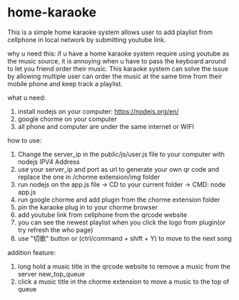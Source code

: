 # home-karaoke
This is a simple home karaoke system allows user to add playlist from cellphone in local network by submitting youtube link.

why u need this:
if u have a home karaoke system require using youtube as the music source, it is annoying when u have to pass the keyboard around to let you friend order their music. This karaoke system can solve the issue by allowing multiple user can order the music at the same time from their mobile phone and keep track a playlist.


what u need:
1. install nodejs on your computer: https://nodejs.org/en/
2. google chorme on your computer
3. all phone and computer are under the same internet or WIFI


how to use:

1. Change the server_ip in the public/js/user.js file to your computer with nodejs IPV4 Address
2. use your server_ip and port as url to generate your own qr code and replace the one in /chorme extension/img folder
3. run nodejs on the app.js file -> CD to your current folder -> CMD: node app.js
4. run google chorme and add plugin from the chorme extension folder
5. pin the karaoke plug in to your chorme browser
6. add youtube link from cellphone from the qrcode website
7. you can see the newest playlist when you click the logo from plugin(or try refresh the who page)
8. use "切歌" button or (ctrl/command + shift + Y) to move to the next song

addition feature:
1. long hold a music title in the qrcode website to remove a music from the server new_top_queue
2. click a music title in the chorme extension to move a music to the top of queue
